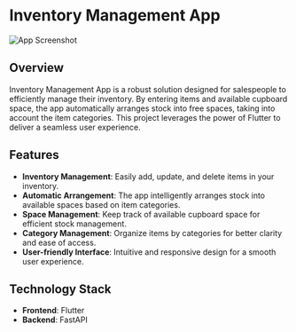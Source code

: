 # Inventory Management App

![App Screenshot](https://www.kavishkanimsara.me/assets/sma-tnWXc7m4.png)

## Overview

Inventory Management App is a robust solution designed for salespeople to efficiently manage their inventory. By entering items and available cupboard space, the app automatically arranges stock into free spaces, taking into account the item categories. This project leverages the power of Flutter to deliver a seamless user experience.

## Features

- **Inventory Management**: Easily add, update, and delete items in your inventory.
- **Automatic Arrangement**: The app intelligently arranges stock into available spaces based on item categories.
- **Space Management**: Keep track of available cupboard space for efficient stock management.
- **Category Management**: Organize items by categories for better clarity and ease of access.
- **User-friendly Interface**: Intuitive and responsive design for a smooth user experience.

## Technology Stack

- **Frontend**: Flutter
- **Backend**: FastAPI


